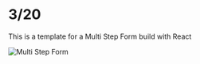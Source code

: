 # 3/20
 This is a template for a Multi Step Form build with React

![Multi Step Form](/images/GamingFormTemplate.png)


